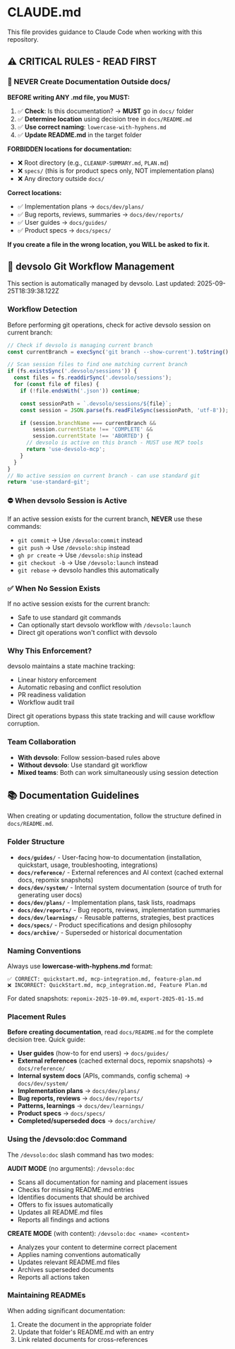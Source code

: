 # CLAUDE.md

This file provides guidance to Claude Code when working with this repository.

## ⚠️ CRITICAL RULES - READ FIRST

### 🚫 NEVER Create Documentation Outside docs/

**BEFORE writing ANY .md file, you MUST:**

1. ✅ **Check**: Is this documentation? → **MUST** go in `docs/` folder
2. ✅ **Determine location** using decision tree in `docs/README.md`
3. ✅ **Use correct naming**: `lowercase-with-hyphens.md`
4. ✅ **Update README.md** in the target folder

**FORBIDDEN locations for documentation:**
- ❌ Root directory (e.g., `CLEANUP-SUMMARY.md`, `PLAN.md`)
- ❌ `specs/` (this is for product specs only, NOT implementation plans)
- ❌ Any directory outside `docs/`

**Correct locations:**
- ✅ Implementation plans → `docs/dev/plans/`
- ✅ Bug reports, reviews, summaries → `docs/dev/reports/`
- ✅ User guides → `docs/guides/`
- ✅ Product specs → `docs/specs/`

**If you create a file in the wrong location, you WILL be asked to fix it.**

<!-- BEGIN DEVSOLO MANAGED SECTION - DO NOT EDIT -->

## 🚀 devsolo Git Workflow Management

This section is automatically managed by devsolo. Last updated: 2025-09-25T18:39:38.122Z

### Workflow Detection

Before performing git operations, check for active devsolo session on current branch:

```javascript
// Check if devsolo is managing current branch
const currentBranch = execSync('git branch --show-current').toString().trim();

// Scan session files to find one matching current branch
if (fs.existsSync('.devsolo/sessions')) {
  const files = fs.readdirSync('.devsolo/sessions');
  for (const file of files) {
    if (!file.endsWith('.json')) continue;

    const sessionPath = `.devsolo/sessions/${file}`;
    const session = JSON.parse(fs.readFileSync(sessionPath, 'utf-8'));

    if (session.branchName === currentBranch &&
        session.currentState !== 'COMPLETE' &&
        session.currentState !== 'ABORTED') {
      // devsolo is active on this branch - MUST use MCP tools
      return 'use-devsolo-mcp';
    }
  }
}
// No active session on current branch - can use standard git
return 'use-standard-git';
```

### ⛔ When devsolo Session is Active

If an active session exists for the current branch, **NEVER** use these commands:
- `git commit` → Use `/devsolo:commit` instead
- `git push` → Use `/devsolo:ship` instead
- `gh pr create` → Use `/devsolo:ship` instead
- `git checkout -b` → Use `/devsolo:launch` instead
- `git rebase` → devsolo handles this automatically

### ✅ When No Session Exists

If no active session exists for the current branch:
- Safe to use standard git commands
- Can optionally start devsolo workflow with `/devsolo:launch`
- Direct git operations won't conflict with devsolo

### Why This Enforcement?

devsolo maintains a state machine tracking:
- Linear history enforcement
- Automatic rebasing and conflict resolution
- PR readiness validation
- Workflow audit trail

Direct git operations bypass this state tracking and will cause workflow corruption.

### Team Collaboration

- **With devsolo**: Follow session-based rules above
- **Without devsolo**: Use standard git workflow
- **Mixed teams**: Both can work simultaneously using session detection

<!-- END DEVSOLO MANAGED SECTION -->

## 📚 Documentation Guidelines

When creating or updating documentation, follow the structure defined in `docs/README.md`.

### Folder Structure

- **`docs/guides/`** - User-facing how-to documentation (installation, quickstart, usage, troubleshooting, integrations)
- **`docs/reference/`** - External references and AI context (cached external docs, repomix snapshots)
- **`docs/dev/system/`** - Internal system documentation (source of truth for generating user docs)
- **`docs/dev/plans/`** - Implementation plans, task lists, roadmaps
- **`docs/dev/reports/`** - Bug reports, reviews, implementation summaries
- **`docs/dev/learnings/`** - Reusable patterns, strategies, best practices
- **`docs/specs/`** - Product specifications and design philosophy
- **`docs/archive/`** - Superseded or historical documentation

### Naming Conventions

Always use **lowercase-with-hyphens.md** format:

```
✅ CORRECT: quickstart.md, mcp-integration.md, feature-plan.md
❌ INCORRECT: QuickStart.md, mcp_integration.md, Feature Plan.md
```

For dated snapshots: `repomix-2025-10-09.md`, `export-2025-01-15.md`

### Placement Rules

**Before creating documentation**, read `docs/README.md` for the complete decision tree. Quick guide:

- **User guides** (how-to for end users) → `docs/guides/`
- **External references** (cached external docs, repomix snapshots) → `docs/reference/`
- **Internal system docs** (APIs, commands, config schema) → `docs/dev/system/`
- **Implementation plans** → `docs/dev/plans/`
- **Bug reports, reviews** → `docs/dev/reports/`
- **Patterns, learnings** → `docs/dev/learnings/`
- **Product specs** → `docs/specs/`
- **Completed/superseded docs** → `docs/archive/`

### Using the /devsolo:doc Command

The `/devsolo:doc` slash command has two modes:

**AUDIT MODE** (no arguments): `/devsolo:doc`
- Scans all documentation for naming and placement issues
- Checks for missing README.md entries
- Identifies documents that should be archived
- Offers to fix issues automatically
- Updates all README.md files
- Reports all findings and actions

**CREATE MODE** (with content): `/devsolo:doc <name> <content>`
- Analyzes your content to determine correct placement
- Applies naming conventions automatically
- Updates relevant README.md files
- Archives superseded documents
- Reports all actions taken

### Maintaining READMEs

When adding significant documentation:
1. Create the document in the appropriate folder
2. Update that folder's README.md with an entry
3. Link related documents for cross-references